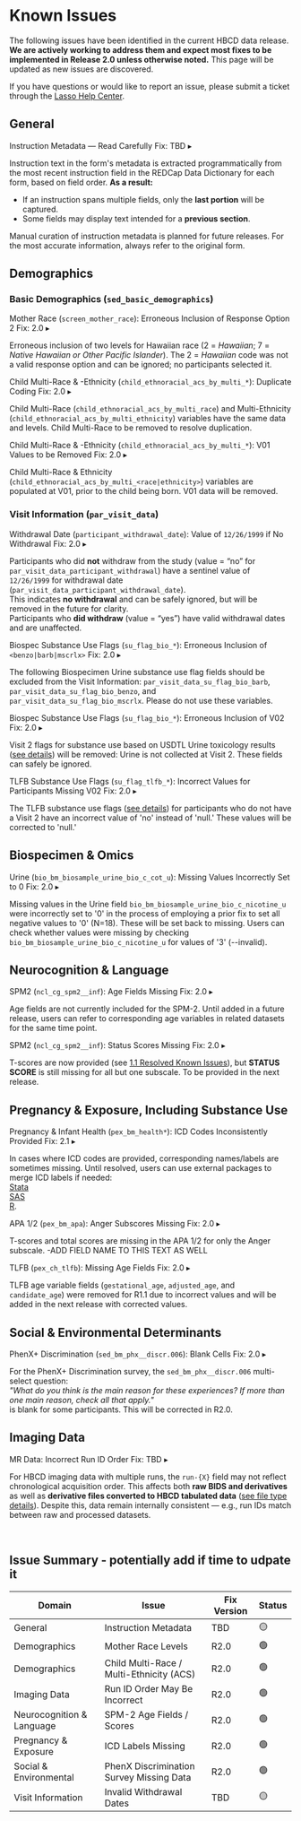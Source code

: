 # Known Issues

The following issues have been identified in the current HBCD data release. **We are actively working to address them and expect most fixes to be implemented in Release 2.0 unless otherwise noted.** This page will be updated as new issues are discovered.  

If you have questions or would like to report an issue, please submit a ticket through the [Lasso Help Center](https://nbdc.lassoinformatics.com/issue-tracker).

## General

<div id="instr-metadata" class="issues-banner" onclick="toggleCollapse(this)">
  <span class="emoji"><i class="fas fa-bug"></i></span>
  <span class="text-with-link">
  <span class="text">Instruction Metadata — Read Carefully</span>
  <span class="badge">Fix: TBD</span>
  <a class="anchor-link" href="#instr-metadata" title="Copy link">
  <i class="fa-solid fa-link"></i>
  </a>
  </span>
  <span class="arrow">▸</span>
</div>
<div class="issues-collapsible-content">
<p>Instruction text in the form's metadata is extracted programmatically from the most recent instruction field in the REDCap Data Dictionary for each form, based on field order. <b>As a result:</b></p>
<ul>
    <li>If an instruction spans multiple fields, only the <b>last portion</b> will be captured.</li>
    <li>Some fields may display text intended for a <b>previous section</b>.</li>
</ul>
<p>Manual curation of instruction metadata is planned for future releases. For the most accurate information, always refer to the original form.</p>
</p>
</div>

## <a href="../../instruments/#demo" target="_blank"><i class="fas fa-id-card"></i></a> Demographics

### Basic Demographics (`sed_basic_demographics`)

<div id="mother-race" class="issues-banner" onclick="toggleCollapse(this)">
  <span class="emoji"><i class="fas fa-bug"></i></span>
  <span class="text-with-link">
  <span class="text">Mother Race (<code>screen_mother_race</code>): Erroneous Inclusion of Response Option 2</span>
  <span class="badge">Fix: 2.0</span>
  <a class="anchor-link" href="#mother-race" title="Copy link">
  <i class="fa-solid fa-link"></i>
  </a>
  </span>
  <span class="arrow">▸</span>
</div>
<div class="issues-collapsible-content">
<p>Erroneous inclusion of two levels for Hawaiian race (2 = <i>Hawaiian</i>; 7 = <i>Native Hawaiian or Other Pacific Islander</i>). The 2 = <i>Hawaiian</i> code was not a valid response option and can be ignored; no participants selected it.</p>
</div>

<div id="child-acs-1" class="issues-banner" onclick="toggleCollapse(this)">
  <span class="emoji"><i class="fas fa-bug"></i></span>
  <span class="text-with-link">
  <span class="text">Child Multi-Race & -Ethnicity (<code>child_ethnoracial_acs_by_multi_*</code>): Duplicate Coding</span>
  <span class="badge">Fix: 2.0</span>
  <a class="anchor-link" href="#child-acs-1" title="Copy link">
  <i class="fa-solid fa-link"></i>
  </a>
  </span>
  <span class="arrow">▸</span>
</div>
<div class="issues-collapsible-content">
<p>Child Multi-Race (<code>child_ethnoracial_acs_by_multi_race</code>) and Multi-Ethnicity (<code>child_ethnoracial_acs_by_multi_ethnicity</code>) variables have the same data and levels. Child Multi-Race to be removed to resolve duplication.</p>
</div>

<div id="child-acs-2" class="issues-banner" onclick="toggleCollapse(this)">
  <span class="emoji"><i class="fas fa-bug"></i></span>
  <span class="text-with-link">
  <span class="text">Child Multi-Race & -Ethnicity (<code>child_ethnoracial_acs_by_multi_*</code>): V01 Values to be Removed</span>
  <span class="badge">Fix: 2.0</span>
  <a class="anchor-link" href="#child-acs-2" title="Copy link">
  <i class="fa-solid fa-link"></i>
  </a>
  </span>
  <span class="arrow">▸</span>
</div>
<div class="issues-collapsible-content">
<p>Child Multi-Race & Ethnicity (<code>child_ethnoracial_acs_by_multi_&lt;race|ethnicity&gt;</code>) variables are populated at V01, prior to the child being born. V01 data will be removed.</p>
</div>

### Visit Information (`par_visit_data`)

<div id="visit1" class="issues-banner" onclick="toggleCollapse(this)">
  <span class="emoji"><i class="fas fa-bug"></i></span>
  <span class="text-with-link">
  <span class="text">Withdrawal Date (<code>participant_withdrawal_date</code>): Value of <code>12/26/1999</code> if No Withdrawal</span>
  <span class="badge">Fix: 2.0</span>
  <a class="anchor-link" href="#visit1" title="Copy link">
  <i class="fa-solid fa-link"></i>
  </a>
  </span>
  <span class="arrow">▸</span>
</div>
<div class="issues-collapsible-content">
<p>Participants who did <b>not</b> withdraw from the study (value = “no” for <code>par_visit_data_participant_withdrawal</code>) have a sentinel value of <code>12/26/1999</code> for withdrawal date (<code>par_visit_data_participant_withdrawal_date</code>).<br>
This indicates <b>no withdrawal</b> and can be safely ignored, but will be removed in the future for clarity.<br>
Participants who <b>did withdraw</b> (value = “yes”) have valid withdrawal dates and are unaffected.
</p>
</div>

<div id="visit-su1" class="issues-banner" onclick="toggleCollapse(this)">
  <span class="emoji"><i class="fas fa-bug"></i></span>
  <span class="text-with-link">
  <span class="text">Biospec Substance Use Flags (<code>su_flag_bio_*</code>): Erroneous Inclusion of <code>&lt;benzo|barb|mscrlx&gt;</code></span>
  <span class="badge">Fix: 2.0</span>
  <a class="anchor-link" href="#visit-su1" title="Copy link">
  <i class="fa-solid fa-link"></i>
  </a>
  </span>
  <span class="arrow">▸</span>
</div>
<div class="issues-collapsible-content">
<p>The following Biospecimen Urine substance use flag fields should be excluded from the Visit Information: <code>par_visit_data_su_flag_bio_barb</code>, <code>par_visit_data_su_flag_bio_benzo</code>, and <code>par_visit_data_su_flag_bio_mscrlx</code>. Please do not use these variables.</p>
</div>

<div id="visit-su2" class="issues-banner" onclick="toggleCollapse(this)">
  <span class="emoji"><i class="fas fa-bug"></i></span>
  <span class="text-with-link">
  <span class="text">Biospec Substance Use Flags (<code>su_flag_bio_*</code>): Erroneous Inclusion of V02</span>
  <span class="badge">Fix: 2.0</span>
  <a class="anchor-link" href="#visit-su2" title="Copy link">
  <i class="fa-solid fa-link"></i>
  </a>
  </span>
  <span class="arrow">▸</span>
</div>
<div class="issues-collapsible-content">
<p>Visit 2 flags for substance use based on USDTL Urine toxicology results (<a href="../../instruments/demo/visitinfo/#substance-use-flags">see details</a>) will be removed: Urine is not collected at Visit 2. These fields can safely be ignored.</p>
</div>

<div id="visit-su3" class="issues-banner" onclick="toggleCollapse(this)">
  <span class="emoji"><i class="fas fa-bug"></i></span>
  <span class="text-with-link">
  <span class="text">TLFB Substance Use Flags (<code>su_flag_tlfb_*</code>): Incorrect Values for Participants Missing V02</span>
  <span class="badge">Fix: 2.0</span>
  <a class="anchor-link" href="#visit-su3" title="Copy link">
  <i class="fa-solid fa-link"></i>
  </a>
  </span>
  <span class="arrow">▸</span>
</div>
<div class="issues-collapsible-content">
<p>The TLFB substance use flags (<a href="../../instruments/demo/visitinfo/#substance-use-flags">see details</a>) for participants who do not have a Visit 2 have an incorrect value of 'no' instead of 'null.' These values will be corrected to 'null.'</p>
</div>


## <a href="../../instruments/#biospec" target="_blank"><i class="fa fa-vial"></i></a> Biospecimen & Omics

<div id="cot-u" class="issues-banner" onclick="toggleCollapse(this)">
  <span class="emoji"><i class="fas fa-bug"></i></span>
  <span class="text-with-link">
  <span class="text">Urine (<code>bio_bm_biosample_urine_bio_c_cot_u</code>): Missing Values Incorrectly Set to 0</span>
  <span class="badge">Fix: 2.0</span>
  <a class="anchor-link" href="#cot-u" title="Copy link">
  <i class="fa-solid fa-link"></i>
  </a>
  </span>
  <span class="arrow">▸</span>
</div>
<div class="issues-collapsible-content">
<p>Missing values in the Urine field <code>bio_bm_biosample_urine_bio_c_nicotine_u</code> were incorrectly set to '0' in the process of employing a prior fix to set all negative values to '0' (N=18). These will be set back to missing. Users can check whether values were missing by checking <code>bio_bm_biosample_urine_bio_c_nicotine_u</code> for values of '3' (--invalid).</p>
</div>

## <a href="../../instruments/#neurocog" target="_blank"><i class="fa fa-brain"></i></a> Neurocognition & Language

<div id="spm2-1" class="issues-banner" onclick="toggleCollapse(this)">
  <span class="emoji"><i class="fas fa-bug"></i></span>
  <span class="text-with-link">
  <span class="text">SPM2 (<code>ncl_cg_spm2__inf</code>): Age Fields Missing</span>
  <span class="badge">Fix: 2.0</span>
  <a class="anchor-link" href="#spm2-1" title="Copy link">
  <i class="fa-solid fa-link"></i>
  </a>
  </span>
  <span class="arrow">▸</span>
</div>
<div class="issues-collapsible-content">
<p>Age fields are not currently included for the SPM-2. Until added in a future release, users can refer to corresponding age variables in related datasets for the same time point.</p>
</div>

<div id="spm2-2" class="issues-banner" onclick="toggleCollapse(this)">
  <span class="emoji"><i class="fas fa-bug"></i></span>
  <span class="text-with-link">
  <span class="text">SPM2 (<code>ncl_cg_spm2__inf</code>): Status Scores Missing</span>
  <span class="badge">Fix: 2.0</span>
  <a class="anchor-link" href="#spm2-2" title="Copy link">
  <i class="fa-solid fa-link"></i>
  </a>
  </span>
  <span class="arrow">▸</span>
</div>
<div class="issues-collapsible-content">
<p>T-scores are now provided (see <a href="../../changelog/releasenotes/#r1.1ngl">1.1 Resolved Known Issues</a>), but <b>STATUS SCORE</b> is still missing for all but one subscale. To be provided in the next release.</p>
</div>

## <a href="../../instruments/#pex" target="_blank"><i class="fa-solid fa-baby"></i></a> Pregnancy & Exposure, Including Substance Use

<div id="pex" class="issues-banner" onclick="toggleCollapse(this)">
  <span class="emoji"><i class="fas fa-bug"></i></span>
  <span class="text-with-link">
  <span class="text">Pregnancy & Infant Health (<code>pex_bm_health*</code>): ICD Codes Inconsistently Provided</span>
  <span class="badge">Fix: 2.1</span>
  <a class="anchor-link" href="#pex" title="Copy link">
  <i class="fa-solid fa-link"></i>
  </a>
  </span>
  <span class="arrow">▸</span>
</div>
<div class="issues-collapsible-content">
<p>In cases where ICD codes are provided, corresponding names/labels are sometimes missing. Until resolved, users can use external packages to merge ICD labels if needed:<br>
<a href="https://www.stata.com/features/overview/icd/">Stata</a><br>
<a href="https://hcup-us.ahrq.gov/toolssoftware/ccsr/dxccsr.jsp">SAS</a><br>
<a href="https://www.rdocumentation.org/packages/icd/versions/3.3">R</a>.</p>
</div>

<div id="apa" class="issues-banner" onclick="toggleCollapse(this)">
  <span class="emoji"><i class="fas fa-bug"></i></span>
  <span class="text-with-link">
  <span class="text">APA 1/2 (<code>pex_bm_apa</code>): Anger Subscores Missing</span>
  <span class="badge">Fix: 2.0</span>
  <a class="anchor-link" href="#apa" title="Copy link">
  <i class="fa-solid fa-link"></i>
  </a>
  </span>
  <span class="arrow">▸</span>
</div>
<div class="issues-collapsible-content">
<p>T-scores and total scores are missing in the APA 1/2 for only the Anger subscale. -ADD FIELD NAME TO THIS TEXT AS WELL</p>
</div>

<div id="tlfb" class="issues-banner" onclick="toggleCollapse(this)">
  <span class="emoji"><i class="fas fa-bug"></i></span>
  <span class="text-with-link">
  <span class="text">TLFB (<code>pex_ch_tlfb</code>): Missing Age Fields</span>
  <span class="badge">Fix: 2.0</span>
  <a class="anchor-link" href="#tlfb" title="Copy link">
  <i class="fa-solid fa-link"></i>
  </a>
  </span>
  <span class="arrow">▸</span>
</div>
<div class="issues-collapsible-content">
<p>TLFB age variable fields (<code>gestational_age</code>, <code>adjusted_age</code>, and <code>candidate_age</code>) were removed for R1.1 due to incorrect values and will be added in the next release with corrected values.</p>
</div>
    
## <a href="../../instruments/#socenvdet" target="_blank"><i class="fas fa-city"></i></a> Social & Environmental Determinants

<div id="discr" class="issues-banner" onclick="toggleCollapse(this)">
  <span class="emoji"><i class="fas fa-bug"></i></span>
  <span class="text-with-link">
  <span class="text">PhenX+ Discrimination (<code>sed_bm_phx__discr.006</code>): Blank Cells</span>
  <span class="badge">Fix: 2.0</span>
  <a class="anchor-link" href="#discr" title="Copy link">
  <i class="fa-solid fa-link"></i>
  </a>
  </span>
  <span class="arrow">▸</span>
</div>
<div class="issues-collapsible-content">
<p>For the PhenX+ Discrimination survey, the <code>sed_bm_phx__discr.006</code> multi-select question:<br>
<i>"What do you think is the main reason for these experiences? If more than one main reason, check all that apply."</i><br>
is blank for some participants. This will be corrected in R2.0.</p>
</div>

## <a href="../../instruments/#mri" target="_blank"><i class="fa fa-magnet"></i></a> Imaging Data

<div id="mr-runid" class="issues-banner" onclick="toggleCollapse(this)">
  <span class="emoji"><i class="fas fa-bug"></i></span>
  <span class="text-with-link">
  <span class="text">MR Data: Incorrect Run ID Order</span>
  <span class="badge">Fix: TBD</span>
  <a class="anchor-link" href="#mr-runid" title="Copy link">
  <i class="fa-solid fa-link"></i>
  </a>
  </span>
  <span class="arrow">▸</span>
</div>
<div class="issues-collapsible-content">
<p>For HBCD imaging data with multiple runs, the <code>run-{X}</code> field may not reflect chronological acquisition order.  
This affects both <b>raw BIDS and derivatives</b> as well as <b>derivative files converted to HBCD tabulated data</b> (<a href="../../datacuration/overview" target="_blank">see file type details</a>). Despite this, data remain internally consistent — e.g., run IDs match between raw and processed datasets.</p>
</div>

<br>



## Issue Summary - potentially add if time to udpate it 

<table class="table-no-vertical-lines" style="width: 100%; border-collapse: collapse; table-layout: fixed;">
<thead>
<tr>
<th>Domain</th>
<th>Issue</th>
<th>Fix Version</th>
<th>Status</th>
</tr>
</thead>
<tbody>
<tr>
<td>General</td>
<td>Instruction Metadata</td>
<td>TBD</td>
<td>🟡</td>
</tr>
<tr>
<td>Demographics</td>
<td>Mother Race Levels</td>
<td>R2.0</td>
<td>🟢</td>
</tr>
<tr>
<td>Demographics</td>
<td>Child Multi-Race / Multi-Ethnicity (ACS)</td>
<td>R2.0</td>
<td>🟢</td>
</tr>
<tr>
<td>Imaging Data</td>
<td>Run ID Order May Be Incorrect</td>
<td>R2.0</td>
<td>🟢</td>
</tr>
<tr>
<td>Neurocognition &amp; Language</td>
<td>SPM-2 Age Fields / Scores</td>
<td>R2.0</td>
<td>🟢</td>
</tr>
<tr>
<td>Pregnancy &amp; Exposure</td>
<td>ICD Labels Missing</td>
<td>R2.0</td>
<td>🟢</td>
</tr>
<tr>
<td>Social &amp; Environmental</td>
<td>PhenX Discrimination Survey Missing Data</td>
<td>R2.0</td>
<td>🟢</td>
</tr>
<tr>
<td>Visit Information</td>
<td>Invalid Withdrawal Dates</td>
<td>TBD</td>
<td>🟡</td>
</tr>
</tbody>
</table>
